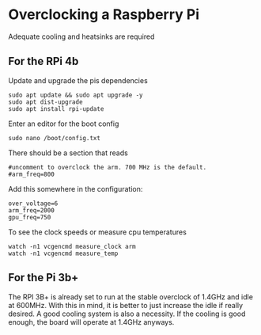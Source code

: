 # Overclocking a Raspberry Pi
Adequate cooling and heatsinks are required

## For the RPi 4b

Update and upgrade the pis dependencies
```
sudo apt update && sudo apt upgrade -y
sudo apt dist-upgrade
sudo apt install rpi-update
```

Enter an editor for the boot config
```
sudo nano /boot/config.txt
```

There should be a section that reads
```
#uncomment to overclock the arm. 700 MHz is the default.
#arm_freq=800
```


Add this somewhere in the configuration:
```
over_voltage=6
arm_freq=2000
gpu_freq=750
```

To see the clock speeds or measure cpu temperatures
```
watch -n1 vcgencmd measure_clock arm
watch -n1 vcgencmd measure_temp
```

## For the Pi 3b+

The RPI 3B+ is already set to run at the stable overclock of 1.4GHz and idle at 600MHz. With this in mind, it is better to just increase the idle if really desired. A good cooling system is also a necessity. If the cooling is good enough, the board will operate at 1.4GHz anyways. 